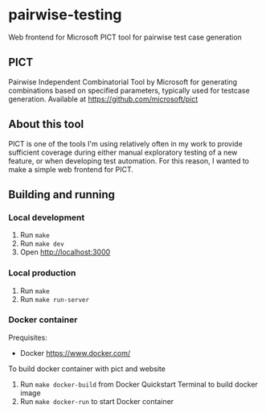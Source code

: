 # pairwise-testing

Web frontend for Microsoft PICT tool for pairwise test case generation

## PICT

Pairwise Independent Combinatorial Tool by Microsoft for generating combinations based on specified parameters, typically used for testcase generation. Available at <https://github.com/microsoft/pict>

## About this tool

PICT is one of the tools I'm using relatively often in my work to provide sufficient coverage during either manual exploratory testing of a new feature, or when developing test automation. For this reason, I wanted to make a simple web frontend for PICT.

## Building and running

### Local development

1. Run `make`
1. Run `make dev`
1. Open <http://localhost:3000>

### Local production

1. Run `make`
1. Run `make run-server`

### Docker container

Prequisites:

- Docker <https://www.docker.com/>

To build docker container with pict and website

1. Run `make docker-build` from Docker Quickstart Terminal to build docker image
1. Run `make docker-run` to start Docker container
